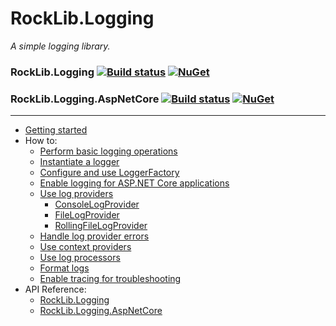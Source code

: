# RockLib.Logging

*A simple logging library.*

### RockLib.Logging [![Build status](https://ci.appveyor.com/api/projects/status/y06g87sp3p3q5gb4?svg=true)](https://ci.appveyor.com/project/RockLib/rocklib-logging) [![NuGet](https://img.shields.io/nuget/vpre/RockLib.Logging.svg)](https://www.nuget.org/packages/RockLib.Logging)

### RockLib.Logging.AspNetCore [![Build status](https://ci.appveyor.com/api/projects/status/olwpmvt6lw5au265?svg=true)](https://ci.appveyor.com/project/RockLib/rocklib-logging-8gd5t) [![NuGet](https://img.shields.io/nuget/vpre/RockLib.Logging.AspNetCore.svg)](https://www.nuget.org/packages/RockLib.Logging.AspNetCore)

---

- [Getting started](docs/GettingStarted.md)
- How to:
  - [Perform basic logging operations](docs/Logging.md)
  - [Instantiate a logger](docs/Logger.md)
  - [Configure and use LoggerFactory](docs/LoggerFactory.md)
  - [Enable logging for ASP.NET Core applications](docs/AspNetCore.md)
  - [Use log providers](docs/LogProviders.md)
    - [ConsoleLogProvider](docs/Console.md)
    - [FileLogProvider](docs/File.md)
    - [RollingFileLogProvider](docs/RollingFile.md)
  - [Handle log provider errors](docs/LogProviderErrors.md)
  - [Use context providers](docs/ContextProviders.md)
  - [Use log processors](docs/LogProcessors.md)
  - [Format logs](docs/Formatting.md)
  - [Enable tracing for troubleshooting](docs/Tracing.md)
- API Reference:
  - [RockLib.Logging](https://www.fuget.org/packages/RockLib.Logging)
  - [RockLib.Logging.AspNetCore](https://www.fuget.org/packages/RockLib.Logging.AspNetCore)
